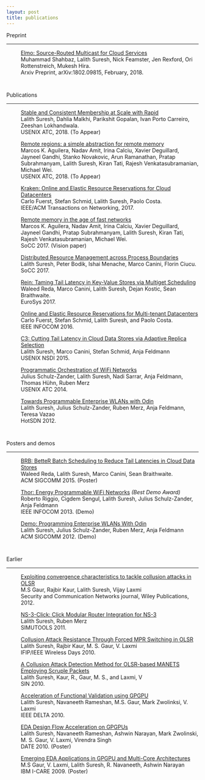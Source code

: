 ```yaml
---
layout: post
title: publications
---
```


<style>
  .gaphead {
     margin-bottom: 0.3cm;
  }
</style>

<style>
  .gap {
     margin-left: 1cm;
     margin-bottom: 0.3cm;
  }
</style>


<p class="gaphead">
Preprint
<hr>
</p>

<p class="gap">
<a href="https://arxiv.org/abs/1802.09815">Elmo: Source-Routed Multicast for Cloud Services</a><br>
Muhammad Shahbaz, Lalith Suresh, Nick Feamster, Jen Rexford, Ori Rottenstreich, Mukesh Hira.<br>
Arxiv Preprint, arXiv:1802.09815, February, 2018.</p>

<br>

<p class="gaphead">
Publications
<hr>
</p>

<p class="gap">
<a href="https://arxiv.org/abs/1803.03620">Stable and Consistent Membership at Scale with Rapid</a><br>
Lalith Suresh, Dahlia Malkhi, Parikshit Gopalan, Ivan Porto Carreiro, Zeeshan Lokhandwala.<br>
USENIX ATC, 2018. (To Appear)</p>

<p class="gap">
<a href="http://lalith.in/research.html">Remote regions: a simple abstraction for remote memory</a><br>
Marcos K. Aguilera, Nadav Amit, Irina Calciu, Xavier Deguillard, Jayneel Gandhi, Stanko Novakovic, Arun Ramanathan, Pratap Subrahmanyam, Lalith Suresh, Kiran Tati, Rajesh Venkatasubramanian, Michael Wei.<br>
USENIX ATC, 2018. (To Appear)</p>

<p class="gap">
<a href="http://ieeexplore.ieee.org/abstract/document/8234676/">Kraken: Online and Elastic Resource Reservations for Cloud Datacenters</a><br>
Carlo Fuerst, Stefan Schmid, Lalith Suresh, Paolo Costa.<br>
IEEE/ACM Transactions on Networking, 2017.</p>


<p class="gap">
<a href="https://dl.acm.org/authorize.cfm?key=N46857">Remote memory in the age of fast networks</a><br>
Marcos K. Aguilera, Nadav Amit, Irina Calciu, Xavier Deguillard, Jayneel Gandhi, Pratap Subrahmanyam, Lalith Suresh, Kiran Tati, Rajesh Venkatasubramanian, Michael Wei.<br>
SoCC 2017. (Vision paper)</p>

<p class="gap">
<a href="https://dl.acm.org/authorize.cfm?key=N46895">Distributed Resource Management across Process Boundaries</a><br>
Lalith Suresh, Peter Bodik, Ishai Menache, Marco Canini, Florin Ciucu.<br>
SoCC 2017.</p>

<p class="gap">
<a href="http://dl.acm.org/citation.cfm?id=3064209&dl=ACM&coll=DL&CFID=784015424&CFTOKEN=62413457">Rein: Taming Tail Latency in Key-Value Stores via Multiget Scheduling</a><br>
Waleed Reda, Marco Canini, Lalith Suresh, Dejan Kostic, Sean Braithwaite.<br>
EuroSys 2017.</p>

<p class="gap">
<a href="http://research.microsoft.com/en-us/um/people/pcosta/papers/fuerst16kraken.pdf">Online and Elastic Resource Reservations for Multi-tenant Datacenters</a><br>
Carlo Fuerst, Stefan Schmid, Lalith Suresh, and Paolo Costa.<br>
IEEE INFOCOM 2016.</p>

<p class="gap"><a href="https://www.usenix.org/system/files/conference/nsdi15/nsdi15-paper-suresh.pdf">
C3: Cutting Tail Latency in Cloud Data Stores via Adaptive Replica Selection</a><br>
Lalith Suresh, Marco Canini, Stefan Schmid, Anja Feldmann<br>
USENIX NSDI 2015.</p>

<p class="gap"><a href="https://www.usenix.org/system/files/conference/atc14/atc14-paper-schulz_zander.pdf">
Programmatic Orchestration of WiFi Networks</a><br>
Julius Schulz-Zander, Lalith Suresh, Nadi Sarrar, Anja Feldmann, Thomas Hühn, Ruben Merz<br>
USENIX ATC 2014.<br></p>

<p class="gap"><a href="http://conferences.sigcomm.org/sigcomm/2012/paper/hotsdn/p115.pdf">
Towards Programmable Enterprise WLANs with Odin</a><br>
Lalith Suresh, Julius Schulz-Zander, Ruben Merz, Anja Feldmann, Teresa Vazao<br>
HotSDN 2012.<br>
</p>

<br>

<p class="gaphead">
Posters and demos
<hr>

<p class="gap"><a href="http://perso.uclouvain.be/marco.canini/papers/brb.p-sigcomm15.pdf">
BRB: BetteR Batch Scheduling to Reduce Tail Latencies in Cloud Data Stores</a><br>
Waleed Reda, Lalith Suresh, Marco Canini, Sean Braithwaite.<br>
ACM SIGCOMM 2015. (Poster)</p>

<p class="gap"><a href="http://disi.unitn.it/~riggio/lib/exe/fetch.php?media=publications:infocom2013_energino.pdf">
Thor: Energy Programmable WiFi Networks</a>  <i>(Best Demo Award)</i><br>
Roberto Riggio, Cigdem Sengul, Lalith Suresh, Julius Schulz-Zander, Anja Feldmann<br>
IEEE INFOCOM 2013. (Demo)<br></p>

<p class="gap"><a href="http://conferences.sigcomm.org/sigcomm/2012/paper/sigcomm/p279.pdf">
Demo: Programming Enterprise WLANs With Odin</a><br>
Lalith Suresh, Julius Schulz-Zander, Ruben Merz, Anja Feldmann<br>
ACM SIGCOMM 2012. (Demo)<br></p>

<br>

<p class="gaphead">
Earlier
<hr>

<p class="gap"><a href="http://onlinelibrary.wiley.com/doi/10.1002/sec.545/abstract">
Exploiting convergence characteristics to tackle collusion attacks in OLSR</a><br/>
M.S Gaur, Rajbir Kaur, Lalith Suresh, Vijay Laxmi<br/>
Security and Communication Networks journal, Wiley Publications, 2012.<br/></p>

<p class="gap"><a href="http://lalithsuresh.files.wordpress.com/2011/04/wns3-ns3click-2011.pdf">
NS-3-Click: Click Modular Router Integration for NS-3</a><br/>
Lalith Suresh, Ruben Merz<br/>
SIMUTOOLS 2011.<br/></p>

<p class="gap"><a href="http://lalithsuresh.files.wordpress.com/2011/04/15693481731.pdf">
Collusion Attack Resistance Through Forced MPR Switching in OLSR</a><br/>
Lalith Suresh, Rajbir Kaur, M. S. Gaur, V. Laxmi<br/>
IFIP/IEEE Wireless Days 2010.<br/></p>

<p class="gap"><a href="http://dl.acm.org/authorize?394829">
A Collusion Attack Detection Method for OLSR-based MANETS Employing Scruple Packets</a><br/>
Lalith Suresh, Kaur, R., Gaur, M. S., and Laxmi, V<br/>
SIN 2010.<br/></p>

<p class="gap"><a href="http://lalithsuresh.files.wordpress.com/2011/04/lalith-delta11-gpgpu-04nov101.pdf">
Acceleration of Functional Validation using GPGPU</a><br/>
Lalith Suresh, Navaneeth Rameshan, M.S. Gaur, Mark Zwolinksi, V. Laxmi<br/>
IEEE DELTA 2010.<br/></p>

<p class="gap"><a href="http://lalithsuresh.files.wordpress.com/2011/04/lalith-poster1.pdf">
EDA Design Flow Acceleration on GPGPUs</a><br/>
Lalith Suresh, Navaneeth Rameshan, Ashwin Narayan, Mark Zwolinski, M. S. Gaur, V. Laxmi, Virendra Singh<br/>
DATE 2010. (Poster)<br/></p>

<p class="gap"><a href="http://users.ecs.soton.ac.uk/mz/ukieri/I-Care-Oct09.jpg">
Emerging EDA Applications in GPGPU and Multi-Core Architectures</a><br/>
M.S Gaur, V. Laxmi, Lalith Suresh, R. Navaneeth, Ashwin Narayan<br/>
IBM I-CARE 2009. (Poster)<br/></p>

